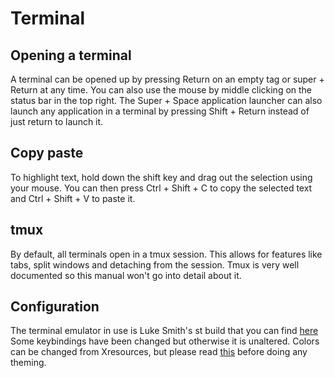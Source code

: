 # Terminal

## Opening a terminal

A terminal can be opened up by pressing Return on an empty tag or super + Return at any time. 
You can also use the mouse by middle clicking on the status bar in the top right. 
The Super + Space application launcher can also launch any application in a terminal by pressing Shift + Return instead of just return to launch it. 

## Copy paste

To highlight text, hold down the shift key and drag out the selection using your mouse. 
You can then press Ctrl + Shift + C to copy the selected text and Ctrl + Shift + V to paste it. 

## tmux

By default, all terminals open in a tmux session.
This allows for features like tabs, split windows and detaching from the session. 
Tmux is very well documented so this manual won't go into detail about it. 

## Configuration

The terminal emulator in use is Luke Smith's st build that you can find
[here](https://github.com/LukeSmithxyz/st)
Some keybindings have been changed but otherwise it is unaltered. 
Colors can be changed from Xresources, but please read
[this](https://instantos.io/instantos.io/youtube/customize)
before doing any theming. 
